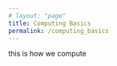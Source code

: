 ```yaml
---
# layout: "page"
title: Computing Basics
permalink: /computing_basics
---
```


this is how we compute
